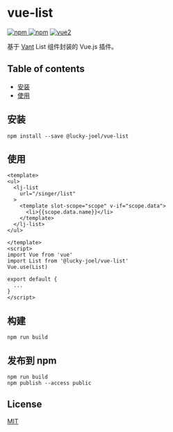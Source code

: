 # vue-list
[![npm](https://img.shields.io/npm/v/@lucky-joel/vue-list.svg) ![npm](https://img.shields.io/npm/dm/@lucky-joel/vue-list.svg)](https://www.npmjs.com/package/@lucky-joel/vue-list)
[![vue2](https://img.shields.io/badge/vue-2.x-brightgreen.svg)](https://vuejs.org/)

基于 [Vant](https://youzan.github.io/vant/) List 组件封装的 Vue.js 插件。

## Table of contents

- [安装](#安装)
- [使用](#使用)

## 安装

```
npm install --save @lucky-joel/vue-list
```

## 使用

```
<template>
<ul>
  <lj-list 
    url="/singer/list"
  >
    <template slot-scope="scope" v-if="scope.data">
      <li>{{scope.data.name}}</li>
    </template>
  </lj-list>
</ul>

</template>
<script>
import Vue from 'vue'
import List from '@lucky-joel/vue-list'
Vue.use(List)

export default {
  ...
}
</script>
```

## 构建
```
npm run build
```

## 发布到 npm

```
npm run build
npm publish --access public
```


## License
[MIT](http://opensource.org/licenses/MIT)
